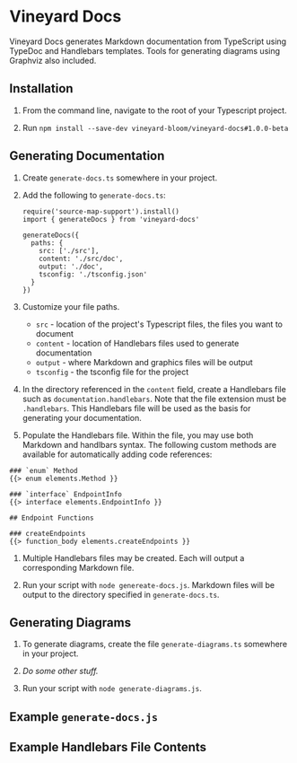 # Vineyard Docs

Vineyard Docs generates Markdown documentation from TypeScript using TypeDoc and Handlebars templates. Tools for generating diagrams using Graphviz also included.

## Installation

1. From the command line, navigate to the root of your Typescript project.

1. Run `npm install --save-dev vineyard-bloom/vineyard-docs#1.0.0-beta`

## Generating Documentation

1. Create `generate-docs.ts` somewhere in your project. 

1. Add the following to `generate-docs.ts`:

    ```
    require('source-map-support').install()
    import { generateDocs } from 'vineyard-docs'

    generateDocs({
      paths: {
        src: ['./src'],
        content: './src/doc',
        output: './doc',
        tsconfig: './tsconfig.json'
      }
    })
    ```

1. Customize your file paths.
    * `src` - location of the project's Typescript files, the files you want to document
    * `content` - location of Handlebars files used to generate documentation
    * `output` - where Markdown and graphics files will be output
    * `tsconfig` - the tsconfig file for the project

1. In the directory referenced in the `content` field, create a Handlebars file such as `documentation.handlebars`. Note that the file extension must be `.handlebars`. This Handlebars file will be used as the basis for generating your documentation.

1. Populate the Handlebars file. Within the file, you may use both Markdown and handlbars syntax. The following custom methods are available for automatically adding code references:

```
### `enum` Method
{{> enum elements.Method }}

### `interface` EndpointInfo
{{> interface elements.EndpointInfo }}

## Endpoint Functions

### createEndpoints
{{> function_body elements.createEndpoints }}
```


1. Multiple Handlebars files may be created. Each will output a corresponding Markdown file.

1. Run your script with `node genereate-docs.js`. Markdown files will be output to the directory specified in `generate-docs.ts`.

## Generating Diagrams

1. To generate diagrams, create the file `generate-diagrams.ts` somewhere in your project.

1. *Do some other stuff.*

1. Run your script with `node generate-diagrams.js`.

## Example `generate-docs.js`


## Example Handlebars File Contents
